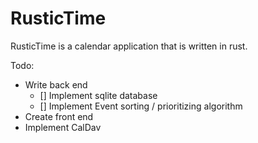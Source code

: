 # RusticTime
RusticTime is a calendar application that is written in rust.

Todo:
* Write back end
  - [] Implement sqlite database
  - [] Implement Event sorting / prioritizing algorithm
* Create front end
* Implement CalDav
